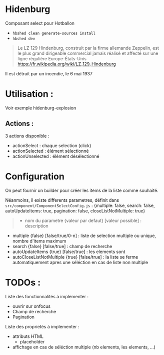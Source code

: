 # Hidenburg

Composant select pour Hotballon

- `hbshed clean generate-sources install`
- `hbshed dev`

> Le LZ 129 Hindenburg, construit par la firme allemande Zeppelin,
 est le plus grand dirigeable commercial jamais réalisé
  et affecté sur une ligne régulière Europe-États-Unis
 https://fr.wikipedia.org/wiki/LZ_129_Hindenburg
 
  
Il est détruit par un incendie, le 6 mai 1937


# Utilisation :

Voir exemple hidenburg-explosion

## Actions :

3 actions disponible :

- actionSelect : chaque selection (click)
- actionSelected : élément sélectionné
- actionUnselected : élément désélectionné

# Configuration

On peut fournir un builder pour créer les items de la liste comme souhaité.

Néanmoins, il existe differents parametres, définit dans `src/component/ComponentSelectConfig.js` :
{multiple: false, search: false, autoUpdateItems: true, pagination: false, closeListNotMultiple: true}
> - nom du parametre {valeur par defaut} [valeur possible] : description
- multiple {false} [false/true/0-n] : liste de selection multiple ou unique, nombre d'items maximum
- search {false} [false/true] : champ de recherche
- autoUpdateItems {true} [false/true] : les elements sont
- autoCloseListNotMultiple {true} [false/true] : la liste se ferme automatiquement apres une séléction en cas de liste non multiple


# TODOs :

Liste des fonctionnalités à implementer :

- ouvrir sur onfocus
- Champ de recherche
- Pagination

Liste des proprietés à implementer :
- attributs HTML
    - placeholder
- affichage en cas de séléction multiple (nb elements, les elements, ...)

